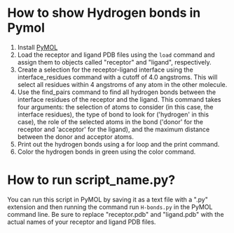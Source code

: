 # How to show Hydrogen bonds in Pymol 

1. Install [PyMOL](https://pymol.org/2/)
2. Load the receptor and ligand PDB files using the `load` command and assign them to objects called "receptor" and "ligand", respectively.
3. Create a selection for the receptor-ligand interface using the interface_residues command with a cutoff of 4.0 angstroms. This will select all residues within 4 angstroms of any atom in the other molecule.
4. Use the find_pairs command to find all hydrogen bonds between the interface residues of the receptor and the ligand. This command takes four arguments: the selection of atoms to consider (in this case, the interface residues), the type of bond to look for ('hydrogen' in this case), the role of the selected atoms in the bond ('donor' for the receptor and 'acceptor' for the ligand), and the maximum distance between the donor and acceptor atoms. 
5. Print out the hydrogen bonds using a for loop and the print command. 
6. Color the hydrogen bonds in green using the color command. 



# How to run script_name.py?
You can run this script in PyMOL by saving it as a text file with a ".py" extension and then running the command run `H-bonds.py` in the PyMOL command line. Be sure to replace "receptor.pdb" and "ligand.pdb" with the actual names of your receptor and ligand PDB files.
 
